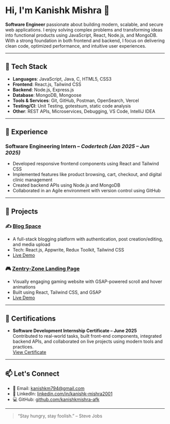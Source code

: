 # Hi, I'm Kanishk Mishra 👋

**Software Engineer** passionate about building modern, scalable, and secure web applications. I enjoy solving complex problems and transforming ideas into functional products using JavaScript, React, Node.js, and MongoDB. With a strong foundation in both frontend and backend, I focus on delivering clean code, optimized performance, and intuitive user experiences.

---

## 🚀 Tech Stack

- **Languages**: JavaScript, Java, C, HTML5, CSS3  
- **Frontend**: React.js, Tailwind CSS  
- **Backend**: Node.js, Express.js  
- **Database**: MongoDB, Mongoose  
- **Tools & Services**: Git, GitHub, Postman, OpenSearch, Vercel  
- **Testing/CI**: Unit Testing, gotestsum, static code analysis  
- **Other**: REST APIs, Microservices, Debugging, VS Code, IntelliJ IDEA

---

## 💼 Experience

### Software Engineering Intern – *Codertech (Jan 2025 – Jun 2025)*
- Developed responsive frontend components using React and Tailwind CSS  
- Implemented features like product browsing, cart, checkout, and digital clinic management  
- Created backend APIs using Node.js and MongoDB  
- Collaborated in an Agile environment with version control using GitHub  

---

## 🧠 Projects

### ✍️ [Blog Space](https://github.com/kanishkmishra-afk/blog-space)
- A full-stack blogging platform with authentication, post creation/editing, and media upload  
- Tech: React.js, Appwrite, Redux Toolkit, Tailwind CSS  
- [Live Demo](https://blog-space-bice.vercel.app/)

### 🎮 [Zentry-Zone Landing Page](https://github.com/kanishkmishra-afk/Zentry-Zone)
- Visually engaging gaming website with GSAP-powered scroll and hover animations  
- Built using React, Tailwind CSS, and GSAP  
- [Live Demo](https://zentry-zone.vercel.app/)

---

## 📜 Certifications

- **Software Development Internship Certificate – June 2025**  
  Contributed to real-world tasks, built front-end components, integrated backend APIs, and collaborated on live projects using modern tools and practices.  
  [View Certificate](https://drive.google.com/file/d/1LPRQxdkaJ88XT5htq2WjabJHZ75bp0wA/view?usp=drivesdk)

---

## 📫 Let's Connect

- 📧 Email: [kanishkm794@gmail.com](mailto:kanishkm794@gmail.com)  
- 💼 LinkedIn: [linkedin.com/in/kanishk-mishra2001](https://www.linkedin.com/in/kanishk-mishra2001)  
- 💻 GitHub: [github.com/kanishkmishra-afk](https://github.com/kanishkmishra-afk)

---

> “Stay hungry, stay foolish.” – Steve Jobs
